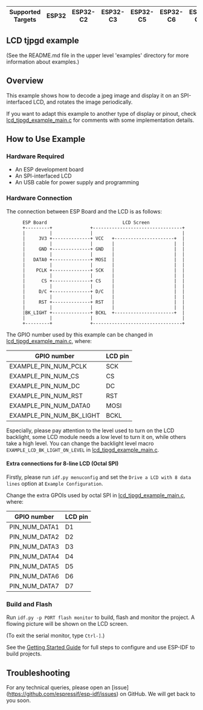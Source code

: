 | Supported Targets | ESP32 | ESP32-C2 | ESP32-C3 | ESP32-C5 | ESP32-C6 | ESP32-C61 | ESP32-H2 | ESP32-P4 | ESP32-S2 | ESP32-S3 |
| ----------------- | ----- | -------- | -------- | -------- | -------- | --------- | -------- | -------- | -------- | -------- |

## LCD tjpgd example

(See the README.md file in the upper level 'examples' directory for more information about examples.)

## Overview

This example shows how to decode a jpeg image and display it on an SPI-interfaced LCD, and rotates the image periodically.

If you want to adapt this example to another type of display or pinout, check [lcd_tjpgd_example_main.c](main/lcd_tjpgd_example_main.c) for comments with some implementation details.

## How to Use Example

### Hardware Required

* An ESP development board
* An SPI-interfaced LCD
* An USB cable for power supply and programming

### Hardware Connection

The connection between ESP Board and the LCD is as follows:

```
      ESP Board                            LCD Screen
      +---------+              +---------------------------------+
      |         |              |                                 |
      |     3V3 +--------------+ VCC   +----------------------+  |
      |         |              |       |                      |  |
      |     GND +--------------+ GND   |                      |  |
      |         |              |       |                      |  |
      |   DATA0 +--------------+ MOSI  |                      |  |
      |         |              |       |                      |  |
      |    PCLK +--------------+ SCK   |                      |  |
      |         |              |       |                      |  |
      |      CS +--------------+ CS    |                      |  |
      |         |              |       |                      |  |
      |     D/C +--------------+ D/C   |                      |  |
      |         |              |       |                      |  |
      |     RST +--------------+ RST   |                      |  |
      |         |              |       |                      |  |
      |BK_LIGHT +--------------+ BCKL  +----------------------+  |
      |         |              |                                 |
      +---------+              +---------------------------------+
```

The GPIO number used by this example can be changed in [lcd_tjpgd_example_main.c](main/lcd_tjpgd_example_main.c), where:

| GPIO number              | LCD pin |
| ------------------------ | ------- |
| EXAMPLE_PIN_NUM_PCLK     | SCK     |
| EXAMPLE_PIN_NUM_CS       | CS      |
| EXAMPLE_PIN_NUM_DC       | DC      |
| EXAMPLE_PIN_NUM_RST      | RST     |
| EXAMPLE_PIN_NUM_DATA0    | MOSI    |
| EXAMPLE_PIN_NUM_BK_LIGHT | BCKL    |

Especially, please pay attention to the level used to turn on the LCD backlight, some LCD module needs a low level to turn it on, while others take a high level. You can change the backlight level macro `EXAMPLE_LCD_BK_LIGHT_ON_LEVEL` in [lcd_tjpgd_example_main.c](main/lcd_tjpgd_example_main.c).


#### Extra connections for 8-line LCD (Octal SPI)

Firstly, please run `idf.py menuconfig` and set the `Drive a LCD with 8 data lines` option at `Example Configuration`.

Change the extra GPOIs used by octal SPI in [lcd_tjpgd_example_main.c](main/lcd_tjpgd_example_main.c), where:

| GPIO number   | LCD pin |
| ------------- | ------- |
| PIN_NUM_DATA1 | D1      |
| PIN_NUM_DATA2 | D2      |
| PIN_NUM_DATA3 | D3      |
| PIN_NUM_DATA4 | D4      |
| PIN_NUM_DATA5 | D5      |
| PIN_NUM_DATA6 | D6      |
| PIN_NUM_DATA7 | D7      |

### Build and Flash

Run `idf.py -p PORT flash monitor` to build, flash and monitor the project. A flowing picture will be shown on the LCD screen.

(To exit the serial monitor, type ``Ctrl-]``.)

See the [Getting Started Guide](https://docs.espressif.com/projects/esp-idf/en/latest/get-started/index.html) for full steps to configure and use ESP-IDF to build projects.

## Troubleshooting

For any technical queries, please open an [issue] (https://github.com/espressif/esp-idf/issues) on GitHub. We will get back to you soon.
